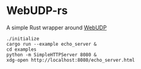 # WebUDP-rs

A simple Rust wrapper around [WebUDP](https://github.com/seemk/WebUDP)

```
./initialize
cargo run --example echo_server &
cd examples
python -m SimpleHTTPServer 8080 &
xdg-open http://localhost:8080/echo_server.html
```
